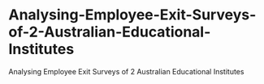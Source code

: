 # Analysing-Employee-Exit-Surveys-of-2-Australian-Educational-Institutes
Analysing Employee Exit Surveys of 2 Australian Educational Institutes
